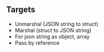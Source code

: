 ## Targets
- Unmarshal (JSON string to struct)
- Marshal (struct to JSON string)
- For json string as object, array
- Pass by reference